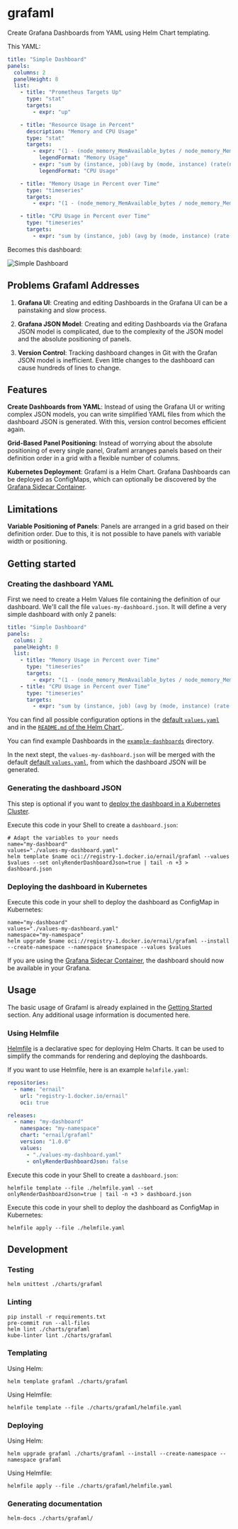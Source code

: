 # grafaml

Create Grafana Dashboards from YAML using Helm Chart templating.

This YAML:

```yaml
title: "Simple Dashboard"
panels:
  columns: 2
  panelHeight: 8
  list:
    - title: "Prometheus Targets Up"
      type: "stat"
      targets:
        - expr: "up"

    - title: "Resource Usage in Percent"
      description: "Memory and CPU Usage"
      type: "stat"
      targets:
        - expr: "(1 - (node_memory_MemAvailable_bytes / node_memory_MemTotal_bytes)) * 100"
          legendFormat: "Memory Usage"
        - expr: "sum by (instance, job)(avg by (mode, instance) (rate(node_cpu_seconds_total{mode!='idle'}[2m]))) * 100"
          legendFormat: "CPU Usage"

    - title: "Memory Usage in Percent over Time"
      type: "timeseries"
      targets:
        - expr: "(1 - (node_memory_MemAvailable_bytes / node_memory_MemTotal_bytes)) * 100"

    - title: "CPU Usage in Percent over Time"
      type: "timeseries"
      targets:
        - expr: "sum by (instance, job) (avg by (mode, instance) (rate(node_cpu_seconds_total{mode!='idle'}[2m])))"
```

Becomes this dashboard:

![Simple Dashboard](./example-dashboards/values-simple-dashboard.png)

## Problems Grafaml Addresses

1. **Grafana UI**: Creating and editing Dashboards in the Grafana UI can be a painstaking and slow process.

2. **Grafana JSON Model**: Creating and editing Dashboards via the Grafana JSON model is complicated,
due to the complexity of the JSON model and the absolute positioning of panels.

3. **Version Control**: Tracking dashboard changes in Git with the Grafan JSON model is inefficient.
Even little changes to the dashboard can cause hundreds of lines to change.

## Features

**Create Dashboards from YAML**: Instead of using the Grafana UI or writing complex JSON models,
you can write simplified YAML files from which the dashboard JSON is generated.
With this, version control becomes efficient again.

**Grid-Based Panel Positioning**: Instead of worrying about the absolute positioning of every single panel,
Grafaml arranges panels based on their definition order in a grid with a flexible number of columns.

**Kubernetes Deployment**: Grafaml is a Helm Chart.
Grafana Dashboards can be deployed as ConfigMaps, which can optionally be discovered by the [Grafana Sidecar Container][1].

## Limitations

**Variable Positioning of Panels**: Panels are arranged in a grid based on their definition order.
Due to this, it is not possible to have panels with variable width or positioning.

## Getting started

### Creating the dashboard YAML

First we need to create a Helm Values file containing the definition of our dashboard.
We'll call the file `values-my-dashboard.json`.
It will define a very simple dashboard with only 2 panels:

```yaml
title: "Simple Dashboard"
panels:
  colums: 2
  panelHeight: 8
  list:
    - title: "Memory Usage in Percent over Time"
      type: "timeseries"
      targets:
        - expr: "(1 - (node_memory_MemAvailable_bytes / node_memory_MemTotal_bytes)) * 100"
    - title: "CPU Usage in Percent over Time"
      type: "timeseries"
      targets:
        - expr: "sum by (instance, job) (avg by (mode, instance) (rate(node_cpu_seconds_total{mode!='idle'}[2m])))"
```

You can find all possible configuration options in the [default `values.yaml`](./charts/grafaml/values.yaml)
and in the [`README.md` of the Helm Chart`](./charts/grafaml/README.md).

You can find example Dashboards in the [`example-dashboards`](./example-dashboards/) directory.

In the next stept, the `values-my-dashboard.json` will be merged with the default [default `values.yaml`](./charts/grafaml/values.yaml),
from which the dashboard JSON will be generated.

### Generating the dashboard JSON

This step is optional if you want to [deploy the dashboard in a Kubernetes Cluster](#deploying-the-dashboard-in-kubernetes).

Execute this code in your Shell to create a `dashboard.json`:

```shell
# Adapt the variables to your needs
name="my-dashboard"
values="./values-my-dashboard.yaml"
helm template $name oci://registry-1.docker.io/ernail/grafaml --values $values --set onlyRenderDashboardJson=true | tail -n +3 > dashboard.json
```

### Deploying the dashboard in Kubernetes

Execute this code in your shell to deploy the dashboard as ConfigMap in Kubernetes:

```shell
name="my-dashboard"
values="./values-my-dashboard.yaml"
namespace="my-namespace"
helm upgrade $name oci://registry-1.docker.io/ernail/grafaml --install --create-namespace --namespace $namespace --values $values
```

If you are using the [Grafana Sidecar Container][1], the dashboard should now be available in your Grafana.

[1]: https://github.com/grafana/helm-charts/blob/main/charts/grafana/README.md#sidecar-for-dashboards

## Usage

The basic usage of Grafaml is already explained in the [Getting Started](#getting-started) section.
Any additional usage information is documented here.

### Using Helmfile

[Helmfile](https://github.com/helmfile/helmfile) is a declarative spec for deploying Helm Charts.
It can be used to simplify the commands for rendering and deploying the dashboards.

If you want to use Helmfile, here is an example `helmfile.yaml`:

```yaml
repositories:
  - name: "ernail"
    url: "registry-1.docker.io/ernail"
    oci: true

releases:
  - name: "my-dashboard"
    namespace: "my-namespace"
    chart: "ernail/grafaml"
    version: "1.0.0"
    values:
      - "./values-my-dashboard.yaml"
      - onlyRenderDashboardJson: false
```

Execute this code in your Shell to create a `dashboard.json`:

```shell
helmfile template --file ./helmfile.yaml --set onlyRenderDashboardJson=true | tail -n +3 > dashboard.json
```

Execute this code in your shell to deploy the dashboard as ConfigMap in Kubernetes:

```shell
helmfile apply --file ./helmfile.yaml
```

## Development

### Testing

```shell
helm unittest ./charts/grafaml
```

### Linting

```shell
pip install -r requirements.txt
pre-commit run --all-files
helm lint ./charts/grafaml
kube-linter lint ./charts/grafaml
```

### Templating

Using Helm:

```shell
helm template grafaml ./charts/grafaml
```

Using Helmfile:

```shell
helmfile template --file ./charts/grafaml/helmfile.yaml
```

### Deploying

Using Helm:

```shell
helm upgrade grafaml ./charts/grafaml --install --create-namespace --namespace grafaml
```

Using Helmfile:

```shell
helmfile apply --file ./charts/grafaml/helmfile.yaml
```

### Generating documentation

```shell
helm-docs ./charts/grafaml/
```

